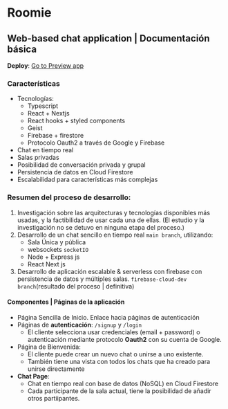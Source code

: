 # Roomie

## Web-based chat application | Documentación básica

**Deploy**: [Go to Preview app](https://web-based-chat-app.vercel.app/)

### Características

- Tecnologías:
  - Typescript
  - React + Nextjs
  - React hooks + styled components
  - Geist
  - Firebase + firestore
  - Protocolo Oauth2 a través de Google y Firebase
- Chat en tiempo real
- Salas privadas
- Posibilidad de conversación privada y grupal
- Persistencia de datos en Cloud Firestore
- Escalabilidad para características más complejas

### Resumen del proceso de desarrollo:

1. Investigación sobre las arquitecturas y tecnologías disponibles más usadas, y la factibilidad de usar cada una de ellas. (El estudio y la investigación no se detuvo en ninguna etapa del proceso.)
2. Desarrollo de un chat sencillo en tiempo real `main branch`, utilizando:
   - Sala Única y pública
   - websockets `socketIO`
   - Node + Express js
   - React Next js
3. Desarrollo de aplicación escalable & serverless con firebase con persistencia de datos y múltiples salas. `firebase-cloud-dev branch`(resultado del proceso | definitiva)

#### Componentes | Páginas de la aplicación

- Página Sencilla de Inicio. Enlace hacia páginas de autenticación
- Páginas de **autenticación**: `/signup` y `/login`
  - El cliente selecciona usar credenciales (email + password) o autenticación mediante protocolo **Oauth2** con su cuenta de Google.
- Página de Bienvenida:
  - El cliente puede crear un nuevo chat o unirse a uno existente.
  - También tiene una vista con todos los chats que ha creado para unirse directamente
- **Chat Page**:
  - Chat en tiempo real con base de datos (NoSQL) en Cloud Firestore
  - Cada participante de la sala actual, tiene la posibilidad de añadir otros partiipantes.
